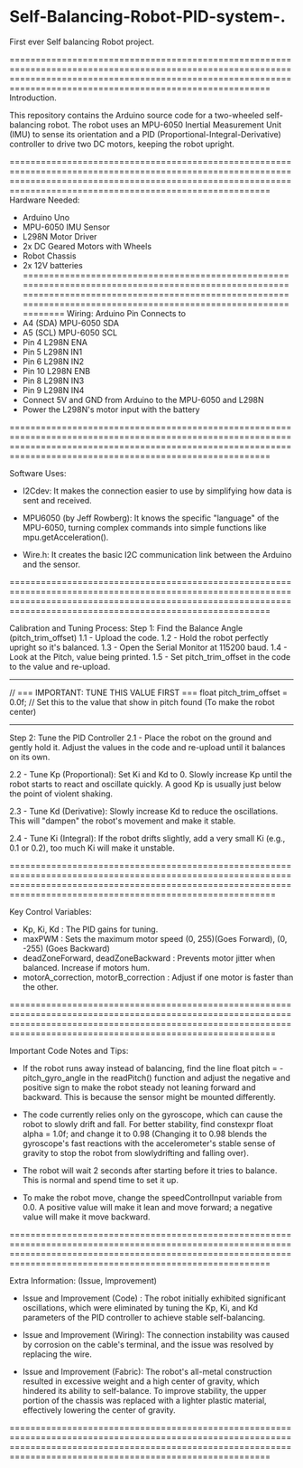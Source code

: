 # Self-Balancing-Robot-PID-system-.
First ever Self balancing Robot project.

====================================================================================================================================================================================================================
Introduction.

This repository contains the Arduino source code for a two-wheeled self-balancing robot. The robot uses an MPU-6050 Inertial Measurement Unit (IMU) to sense its orientation and a PID (Proportional-Integral-Derivative) controller to drive two DC motors, keeping the robot upright.

====================================================================================================================================================================================================================
Hardware Needed:
- Arduino Uno
- MPU-6050 IMU Sensor
- L298N Motor Driver
- 2x DC Geared Motors with Wheels
- Robot Chassis
- 2x 12V batteries
====================================================================================================================================================================================================================
Wiring: 
Arduino Pin	Connects to
- A4 (SDA)	MPU-6050 SDA
- A5 (SCL)	MPU-6050 SCL
- Pin 4 	  L298N ENA
- Pin 5	    L298N IN1
- Pin 6	    L298N IN2
- Pin 10	  L298N ENB
- Pin 8  	  L298N IN3
- Pin 9 	  L298N IN4
- Connect 5V and GND from Arduino to the MPU-6050 and L298N
- Power the L298N's motor input with the battery

====================================================================================================================================================================================================================

Software Uses:
- I2Cdev:                      It makes the connection easier to use by simplifying how data is sent and received.                  

- MPU6050 (by Jeff Rowberg):   It knows the specific "language" of the MPU-6050, turning complex commands into simple functions like mpu.getAcceleration().

- Wire.h:                      It creates the basic I2C communication link between the Arduino and the sensor.

====================================================================================================================================================================================================================

Calibration and Tuning Process:
Step 1: Find the Balance Angle (pitch_trim_offset)
1.1 - Upload the code.
1.2 - Hold the robot perfectly upright so it's balanced.
1.3 - Open the Serial Monitor at 115200 baud.
1.4 - Look at the Pitch, value being printed.
1.5 - Set pitch_trim_offset in the code to the value and re-upload.

--------------------------------------------------------------------------------------------------------------------------------------------------------------------------------------------------------------------

// === IMPORTANT: TUNE THIS VALUE FIRST ===
float pitch_trim_offset = 0.0f; // Set this to the value that show in pitch found
(To make the robot center)

--------------------------------------------------------------------------------------------------------------------------------------------------------------------------------------------------------------------


Step 2: Tune the PID Controller
2.1 - Place the robot on the ground and gently hold it. Adjust the values in the code and re-upload until it balances on its own.

2.2 - Tune Kp (Proportional): Set Ki and Kd to 0. Slowly increase Kp until the robot starts to react and oscillate quickly. A good Kp is usually just below the point of violent shaking.

2.3 - Tune Kd (Derivative): Slowly increase Kd to reduce the oscillations. This will "dampen" the robot's movement and make it stable.

2.4 - Tune Ki (Integral): If the robot drifts slightly, add a very small Ki (e.g., 0.1 or 0.2), too much Ki will make it unstable.

=====================================================================================================================================================================================================================

Key Control Variables:
- Kp, Ki, Kd                           : The PID gains for tuning.
- maxPWM                               : Sets the maximum motor speed (0, 255)(Goes Forward),
                                         (0, -255) (Goes Backward)
- deadZoneForward, deadZoneBackward    : Prevents motor jitter when balanced. Increase if motors hum.
- motorA_correction, motorB_correction : Adjust if one motor is faster than the other.

=====================================================================================================================================================================================================================

Important Code Notes and Tips:
-  If the robot runs away instead of balancing, find the line float pitch = -pitch_gyro_angle in the readPitch() function and adjust the negative and positive sign to make the robot steady not leaning forward       and backward. This is because the sensor might be mounted differently.

-  The code currently relies only on the gyroscope, which can cause the robot to slowly drift and fall. For better stability, find constexpr float alpha = 1.0f; and change it to 0.98 (Changing it to 0.98 blends     the gyroscope's fast reactions with the accelerometer's stable sense of gravity to stop the robot from slowlydrifting and falling over).

-  The robot will wait 2 seconds after starting before it tries to balance. This is normal and spend time to set it up.

-  To make the robot move, change the speedControlInput variable from 0.0. A positive value will make it lean and move forward; a negative value will make it move backward.

====================================================================================================================================================================================================================

Extra Information: (Issue, Improvement)
- Issue and Improvement (Code) :  The robot initially exhibited significant oscillations, which were eliminated by tuning the Kp, Ki, and Kd parameters of the PID controller to achieve stable self-balancing.

- Issue and Improvement (Wiring): The connection instability was caused by corrosion on the cable's terminal, and the issue was resolved by replacing the wire.

- Issue and Improvement (Fabric): The robot's all-metal construction resulted in excessive weight and a high center of gravity, which hindered its ability to self-balance. To improve stability, the upper portion                                    of the chassis was replaced with a lighter plastic material, effectively lowering the center of gravity.

====================================================================================================================================================================================================================

  

